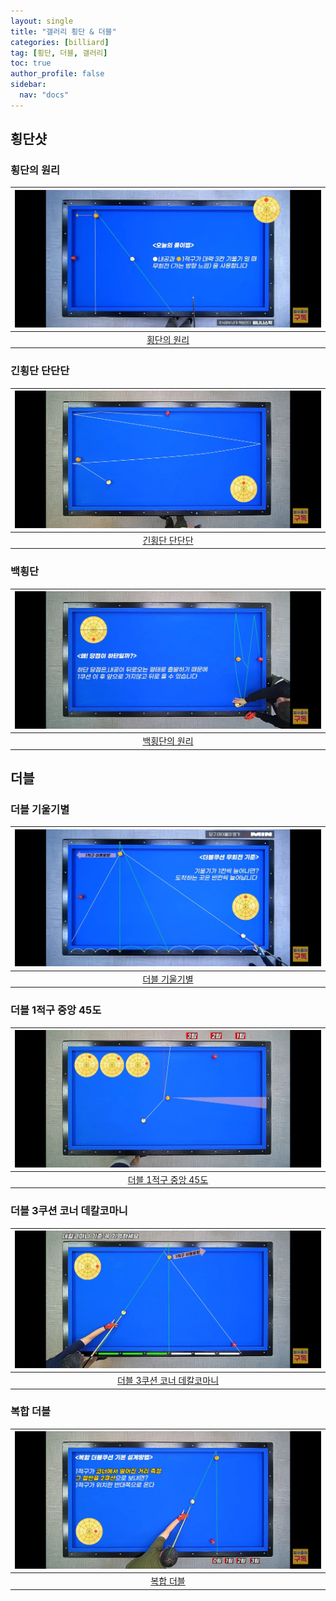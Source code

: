 ```yaml
---
layout: single
title: "갤러리 횡단 & 더블"
categories: [billiard]
tag: [횡단, 더블, 갤러리]
toc: true
author_profile: false
sidebar:
  nav: "docs"
---
```


## 횡단샷

### 횡단의 원리

| [![횡단의 원리](/images/%ED%9A%A1%EB%8B%A8%EC%9D%98%20%EC%9B%90%EB%A6%AC.png)](https://docs.google.com/presentation/d/1cNzMt5X2AxOzbmRggDigbMR4oxih9iin/edit?usp=sharing&ouid=114978849290694301670&rtpof=true&sd=true) |
| :---: |
| [횡단의 원리](https://youtu.be/btkxMPNcvLU) |

### 긴횡단 단단단

| [![긴횡단 단단단](/images/%EA%B8%B4%ED%9A%A1%EB%8B%A8%20%EC%9B%90%EB%A6%AC.png)](https://docs.google.com/presentation/d/1P3vVUFedWptAKyLXFcyebzeTdd5KLh4E/edit?usp=sharing&ouid=114978849290694301670&rtpof=true&sd=true) |
| :---: |
| [긴횡단 단단단](https://youtu.be/MkyMnz5a6SY) |

### 백횡단

| [![백횡단의 원리](/images/%ED%9A%A1%EB%8B%A8_%EB%B0%B1%ED%9A%A1%EB%8B%A8%EC%9D%98%20%EC%9B%90%EB%A6%AC.png)](https://docs.google.com/presentation/d/1xLrODFoeE2F6pzaObg6y3tv2z_ffIeot/edit?usp=sharing&ouid=114978849290694301670&rtpof=true&sd=true) |
| :---: |
| [백횡단의 원리](https://youtu.be/dfbmYEcxtlg) |

## 더블

### 더블 기울기별

| [![더블 기울기별](/images/%EB%8D%94%EB%B8%94%20%EA%B8%B0%EC%9A%B8%EA%B8%B0%EB%B3%84.png)](/images/%EB%8D%94%EB%B8%94%20%EA%B8%B0%EC%9A%B8%EA%B8%B0%EB%B3%84.png) |
| :---: |
| [더블 기울기별](https://youtu.be/gREIIzy5kP0) |

### 더블 1적구 중앙 45도

| [![더블 1적구 중앙 45도 3](/images/%EB%8D%94%EB%B8%94%EC%BF%A0%EC%85%98%203.png)](https://docs.google.com/presentation/d/1p2OLC4FgDGld3O0MNxYhAy6FDGBINjMr/edit?usp=sharing&ouid=114978849290694301670&rtpof=true&sd=true) |
| :---: |
| [더블 1적구 중앙 45도](https://youtu.be/dq5b0oZnYoc) |

### 더블 3쿠션 코너 데칼코마니

| [![더블 3쿠션 코너 데칼코마니 2](/images/%EB%8D%94%EB%B8%94%20%EC%BD%94%EB%84%88%202.png)](https://docs.google.com/presentation/d/1-5_eYpgcGlhw1zidqsOGm63ttnoUj0I5/edit?usp=sharing&ouid=114978849290694301670&rtpof=true&sd=true) |
| :---: |
| [더블 3쿠션 코너 데칼코마니](https://youtu.be/1x3WFGdP_ds) |

### 복합 더블

| [![복합 더블 6](/images/%EB%8D%94%EB%B8%94%20%EB%B3%B5%ED%95%A9%206.jpg)](https://docs.google.com/presentation/d/1uy3fLLH7__qIEjxTY4GBvSXfg2vrHNH8/edit?usp=sharing&ouid=114978849290694301670&rtpof=true&sd=true) |
| :---: |
| [복합 더블](https://youtu.be/sGw3clOCppw?si=Jv9ZT2oA8LHVtGZp) |
